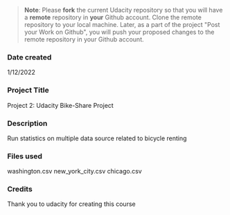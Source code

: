 >**Note**: Please **fork** the current Udacity repository so that you will have a **remote** repository in **your** Github account. Clone the remote repository to your local machine. Later, as a part of the project "Post your Work on Github", you will push your proposed changes to the remote repository in your Github account.

### Date created
1/12/2022

### Project Title
Project 2: Udacity Bike-Share Project

### Description
Run statistics on multiple data source related to bicycle renting

### Files used
washington.csv new_york_city.csv chicago.csv 

### Credits
Thank you to udacity for creating this course

